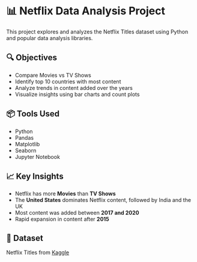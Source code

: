 # 📊 Netflix Data Analysis Project

This project explores and analyzes the Netflix Titles dataset using Python and popular data analysis libraries.

## 🔍 Objectives

- Compare Movies vs TV Shows
- Identify top 10 countries with most content
- Analyze trends in content added over the years
- Visualize insights using bar charts and count plots

## 📦 Tools Used

- Python
- Pandas
- Matplotlib
- Seaborn
- Jupyter Notebook

## 📈 Key Insights

- Netflix has more **Movies** than **TV Shows**
- The **United States** dominates Netflix content, followed by India and the UK
- Most content was added between **2017 and 2020**
- Rapid expansion in content after **2015**

## 💾 Dataset

Netflix Titles from [Kaggle](https://www.kaggle.com/datasets/shivamb/netflix-shows)
